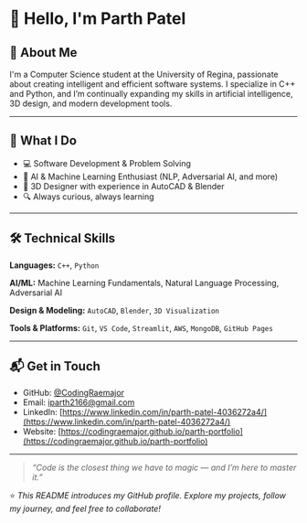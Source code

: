 # 👋 Hello, I'm Parth Patel

## 💼 About Me

I'm a Computer Science student at the University of Regina, passionate about creating intelligent and efficient software systems. I specialize in C++ and Python, and I’m continually expanding my skills in artificial intelligence, 3D design, and modern development tools.

---

## 🚀 What I Do

* 💻 Software Development & Problem Solving
* 🧠 AI & Machine Learning Enthusiast (NLP, Adversarial AI, and more)
* 🎨 3D Designer with experience in AutoCAD & Blender
* 🔍 Always curious, always learning

---

## 🛠️ Technical Skills

**Languages:**
`C++`, `Python`

**AI/ML:**
Machine Learning Fundamentals, Natural Language Processing, Adversarial AI

**Design & Modeling:**
`AutoCAD`, `Blender`, `3D Visualization`

**Tools & Platforms:**
`Git`, `VS Code`, `Streamlit`, `AWS`, `MongoDB`, `GitHub Pages`

---

## 📬 Get in Touch

* GitHub: [@CodingRaemajor](https://github.com/CodingRaemajor)
* Email: [iparth2166@gmail.com](mailto:iparth2166@gmail.com)
* LinkedIn: [https://www.linkedin.com/in/parth-patel-4036272a4/](https://www.linkedin.com/in/parth-patel-4036272a4/)
* Website: [https://codingraemajor.github.io/parth-portfolio](https://codingraemajor.github.io/parth-portfolio)

---

> *“Code is the closest thing we have to magic — and I’m here to master it.”*

⭐ *This README introduces my GitHub profile. Explore my projects, follow my journey, and feel free to collaborate!*
